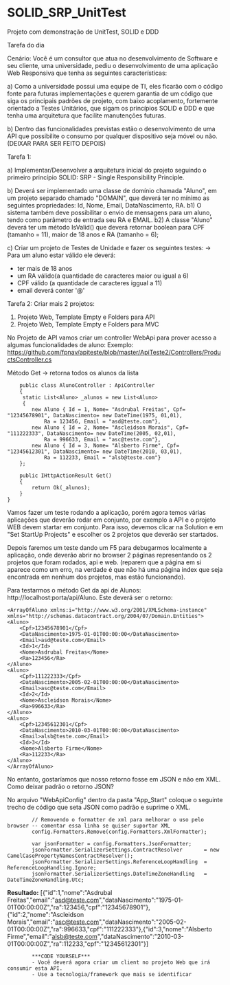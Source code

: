 # SOLID_SRP_UnitTest
Projeto com demonstração de UnitTest, SOLID e DDD


Tarefa do dia

Cenário: Você é um consultor que atua no desenvolvimento de Software e seu cliente, uma universidade, pediu o desenvolvimento de uma aplicação Web Responsiva que tenha as seguintes características:

a) Como a universidade possui uma equipe de TI, eles ficarão com o código fonte para futuras implementações e querem garantia de um código que siga os principais padrões de projeto, com baixo acoplamento, fortemente orientado a Testes Unitários, que sigam os princípios SOLID e DDD e que tenha uma arquitetura que facilite manutenções futuras. 

b) Dentro das funcionalidades previstas estão o desenvolvimento de uma API que possibilite o consumo por qualquer dispositivo seja móvel ou não. (DEIXAR PARA SER FEITO DEPOIS)

Tarefa 1: 

a) Implementar/Desenvolver a arquitetura inicial do projeto seguindo o primeiro princípio SOLID: SRP - Single Responsibility Principle.

b) Deverá ser implementado uma classe de domínio chamada "Aluno", em um projeto separado chamado "DOMAIN", que deverá ter no mínimo as seguintes propriedades: Id, Nome, Email, DataNascimento, RA. 
b1) O sistema também deve possibilitar o envio de mensagens para um aluno, tendo como parâmetro de entrada seu RA e EMAIL.
b2) A classe "Aluno" deverá ter um método IsValid() que deverá retornar boolean para CPF (tamanho = 11), maior de 18 anos e RA (tamanho = 6);

c) Criar um projeto de Testes de Unidade e fazer os seguintes testes:
-> Para um aluno estar válido ele deverá:
 - ter mais de 18 anos 
 - um RA válido(a quantidade de caracteres maior ou igual a 6) 
 - CPF válido (a quantidade de caracteres iggual a 11)
 - email deverá conter '@'

Tarefa 2:
Criar mais 2 projetos:
1. Projeto Web, Template Empty e Folders para API
2. Projeto Web, Template Empty e Folders para MVC

No Projeto de API vamos criar um controller WebApi para prover acesso a algumas funcionalidades de aluno:
Exemplo: https://github.com/fpnav/apiteste/blob/master/ApiTeste2/Controllers/ProductsController.cs

Método Get -> retorna todos os alunos da lista

        public class AlunoController : ApiController
        {
         static List<Aluno> _alunos = new List<Aluno>
         {
            new Aluno { Id = 1, Nome= "Asdrubal Freitas", Cpf= "12345678901", DataNascimento= new DateTime(1975, 01,01),
                Ra = 123456, Email = "asd@teste.com"},
            new Aluno { Id = 2, Nome= "Ascleidson Morais", Cpf= "111222333", DataNascimento= new DateTime(2005, 02,01),
                Ra = 996633, Email = "asc@teste.com"},
            new Aluno { Id = 3, Nome= "Alsberto Firme", Cpf= "12345612301", DataNascimento= new DateTime(2010, 03,01),
                Ra = 112233, Email = "alsb@teste.com"}
        };

        public IHttpActionResult Get()
        {
            return Ok(_alunos);
        }
    }
    
 Vamos fazer um teste rodando a aplicação, porém agora temos várias aplicações que deverão rodar em conjunto, por exemplo a API e o projeto WEB devem startar em conjunto. Para isso, devemos clicar na Solution e em "Set StartUp Projects" e escolher os 2 projetos que deverão ser startados.
 
 Depois faremos um teste dando um F5 para debugarmos localmente a aplicação, onde deverão abrir no browser 2 páginas representando os 2 projetos que foram rodados, api e web. (reparem que a página em si aparece como um erro, na verdade é que não há uma página index que seja encontrada em nenhum dos projetos, mas estão funcionando).
 
 Para testarmos o método Get da api de Alunos: http://localhost:porta/api/Aluno.
 Este deverá ser o retorno:
 
	<ArrayOfAluno xmlns:i="http://www.w3.org/2001/XMLSchema-instance" xmlns="http://schemas.datacontract.org/2004/07/Domain.Entities">
	<Aluno>
		<Cpf>12345678901</Cpf>
		<DataNascimento>1975-01-01T00:00:00</DataNascimento>
		<Email>asd@teste.com</Email>
		<Id>1</Id>
		<Nome>Asdrubal Freitas</Nome>
		<Ra>123456</Ra>
	</Aluno>
	<Aluno>
		<Cpf>111222333</Cpf>
		<DataNascimento>2005-02-01T00:00:00</DataNascimento>
		<Email>asc@teste.com</Email>
		<Id>2</Id>
		<Nome>Ascleidson Morais</Nome>
		<Ra>996633</Ra>
	</Aluno>
	<Aluno>
		<Cpf>12345612301</Cpf>
		<DataNascimento>2010-03-01T00:00:00</DataNascimento>
		<Email>alsb@teste.com</Email>
		<Id>3</Id>
		<Nome>Alsberto Firme</Nome>
		<Ra>112233</Ra>
	</Aluno>
	</ArrayOfAluno>

No entanto, gostaríamos que nosso retorno fosse em JSON e não em XML. Como deixar padrão o retorno JSON?

No arquivo "WebApiConfig" dentro da pasta "App_Start" coloque o seguinte trecho de código que seta JSON como padrão e suprime o XML.

            // Removendo o formatter de xml para melhorar o uso pelo browser -- comentar essa linha se quiser suportar XML
            config.Formatters.Remove(config.Formatters.XmlFormatter);

            var jsonFormatter = config.Formatters.JsonFormatter;            
            jsonFormatter.SerializerSettings.ContractResolver       = new CamelCasePropertyNamesContractResolver();
            jsonFormatter.SerializerSettings.ReferenceLoopHandling  = ReferenceLoopHandling.Ignore;
            jsonFormatter.SerializerSettings.DateTimeZoneHandling   = DateTimeZoneHandling.Utc;
            
            
<b>Resultado:</b>
 		[{"id":1,"nome":"Asdrubal Freitas","email":"asd@teste.com","dataNascimento":"1975-01-01T00:00:00Z","ra":123456,"cpf":"12345678901"},{"id":2,"nome":"Ascleidson Morais","email":"asc@teste.com","dataNascimento":"2005-02-01T00:00:00Z","ra":996633,"cpf":"111222333"},{"id":3,"nome":"Alsberto Firme","email":"alsb@teste.com","dataNascimento":"2010-03-01T00:00:00Z","ra":112233,"cpf":"12345612301"}]
 
 
 			***CODE YOURSELF***
 			- Você deverá agora criar um client no projeto Web que irá consumir esta API.
 			- Use a tecnologia/framework que mais se identificar
 			
 

